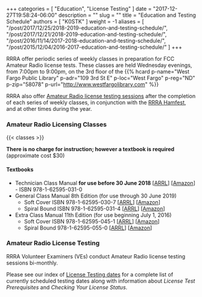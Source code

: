 +++
categories = [ "Education", "License Testing" ]
date = "2017-12-27T19:58:24-06:00"
description = ""
slug = ""
title = "Education and Testing Schedule"
authors = [ "K0STK" ]
weight = -1
aliases = [ "/post/2017/12/25/2018-2019-education-and-testing-schedule/",
	"/post/2017/12/21/2018-2019-education-and-testing-schedule/",
	"/post/2016/11/14/2017-2018-education-and-testing-schedule/",
	"/post/2015/12/04/2016-2017-education-and-testing-schedule/" ]
+++

RRRA offer periodic series of weekly classes in preparation for FCC Amateur
Radio license tests.  These classes are
held Wednesday evenings, from 7:00pm to 9:00pm, on the 3rd floor of the 
{{% hcard p-name="West Fargo Public Library" p-adr="109 3rd St E" p-loc="West Fargo" p-reg="ND" p-zip="58078" p-url="http://www.westfargolibrary.com" %}}

RRRA also offer [Amateur Radio license testing sessions](/dates/license-testing)
after the completion of each series of weekly classes, in conjunction with the
[RRRA Hamfest](/dates/hamfest/), and at other times during the year.
<!--more-->
### Amateur Radio Licensing Classes
{{< classes >}}

**There is no charge for instruction; however a textbook is required**
(approximate cost $30)

#### Textbooks

* Technician Class Manual **for use before 30 June 2018** [[ARRL](http://www.arrl.org/shop/ARRL-Ham-Radio-License-Manual-3rd-Edition/)] [[Amazon](http://www.amazon.com/ARRL-Ham-Radio-License-Manual/dp/1625950136/)] - ISBN 978-1-62595-031-0 
* General Class Manual 8th Edition (for use through 30 June 2019)
    * Soft Cover ISBN 978-1-62595-030-7 [[ARRL](http://www.arrl.org/shop/ARRL-General-Class-License-Manual-8th-Edition/)] [[Amazon](http://www.amazon.com/General-Class-License-Manual-Spiral/dp/1625950306/)]
    * Spiral Bound ISBN 978-1-62595-031-4 [[ARRL](http://www.arrl.org/shop/ARRL-General-Class-License-Manual-Spiral-Bound)] [[Amazon](https://www.amazon.com/General-Class-License-Manual-Spiral/dp/1625950314/)]
* Extra Class Manual 11th Edition (for use beginning July 1, 2016)
    * Soft Cover ISBN 978-1-62595-045-1 [[ARRL](http://www.arrl.org/shop/ARRL-Extra-Class-License-Manual-11th-Edition/)] [[Amazon](http://www.amazon.com/Extra-Class-License-Manual-Amateur/dp/1625950454/)]
    * Spiral Bound 978-1-62595-055-0 [[ARRL](http://www.arrl.org/shop/ARRL-Extra-Class-License-Manual-Spiral-Bound)] [[Amazon](https://www.amazon.com/Extra-Class-License-Manual-Spiral/dp/1625950551/)]

### Amateur Radio License Testing

RRRA Volunteer Examiners (VEs) conduct Amateur Radio license testing
sessions bi-monthly. 	

Please see our index of [License Testing dates](/dates/license-testing/) for a
complete list of currently scheduled testing dates along with information
about *License Test Prerequisites* and *Checking Your License Status*.
